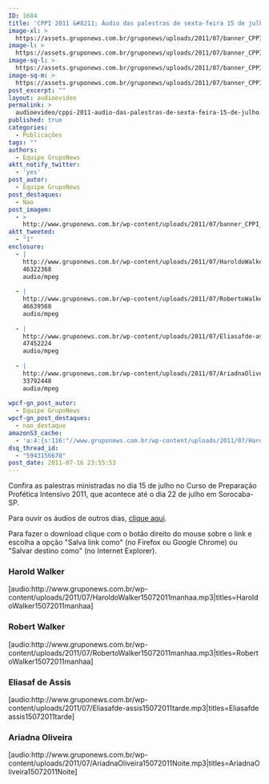```yaml
---
ID: 1684
title: 'CPPI 2011 &#8211; Áudio das palestras de sexta-feira 15 de julho'
image-xl: >
  https://assets.gruponews.com.br/gruponews/uploads/2011/07/banner_CPPI_audios-15.jpg
image-l: >
  https://assets.gruponews.com.br/gruponews/uploads/2011/07/banner_CPPI_audios-15.jpg
image-sq-l: >
  https://assets.gruponews.com.br/gruponews/uploads/2011/07/banner_CPPI_audios-15.jpg
image-sq-m: >
  https://assets.gruponews.com.br/gruponews/uploads/2011/07/banner_CPPI_audios-15-720x307.jpg
post_excerpt: ""
layout: audioevideo
permalink: >
  audioevideo/cppi-2011-audio-das-palestras-de-sexta-feira-15-de-julho
published: true
categories:
  - Publicações
tags: ""
authors:
  - Equipe GrupoNews
aktt_notify_twitter:
  - 'yes'
post_autor:
  - Equipe GrupoNews
post_destaques:
  - Nao
post_imagem:
  - >
    http://www.gruponews.com.br/wp-content/uploads/2011/07/banner_CPPI_audios-15.jpg
aktt_tweeted:
  - "1"
enclosure:
  - |
    http://www.gruponews.com.br/wp-content/uploads/2011/07/HaroldoWalker15072011manhaa.mp3
    46322368
    audio/mpeg
    
  - |
    http://www.gruponews.com.br/wp-content/uploads/2011/07/RobertoWalker15072011manhaa.mp3
    46639568
    audio/mpeg
    
  - |
    http://www.gruponews.com.br/wp-content/uploads/2011/07/Eliasafde-assis15072011tarde.mp3
    47452224
    audio/mpeg
    
  - |
    http://www.gruponews.com.br/wp-content/uploads/2011/07/AriadnaOliveira15072011Noite.mp3
    33792448
    audio/mpeg
    
wpcf-gn_post_autor:
  - Equipe GrupoNews
wpcf-gn_post_destaques:
  - nao_destaque
amazonS3_cache:
  - 'a:4:{s:116:"//www.gruponews.com.br/wp-content/uploads/2011/07/HaroldoWalker15072011manhaa.mp3|titles=HaroldoWalker15072011manhaa";a:1:{s:9:"timestamp";i:1501942387;}s:116:"//www.gruponews.com.br/wp-content/uploads/2011/07/RobertoWalker15072011manhaa.mp3|titles=RobertoWalker15072011manhaa";a:1:{s:9:"timestamp";i:1501942387;}s:99:"//www.gruponews.com.br/wp-content/uploads/2011/07/Eliasafde-assis15072011tarde.mp3|titles=Eliasafde";a:1:{s:9:"timestamp";i:1501942387;}s:118:"//www.gruponews.com.br/wp-content/uploads/2011/07/AriadnaOliveira15072011Noite.mp3|titles=AriadnaOliveira15072011Noite";a:1:{s:9:"timestamp";i:1501942387;}}'
dsq_thread_id:
  - "5943156670"
post_date: 2011-07-16 23:55:53
---
```

Confira as palestras ministradas no dia 15 de julho no Curso de Preparação Profética Intensivo 2011, que acontece até o dia 22 de julho em Sorocaba-SP.

Para ouvir os áudios de outros dias, <a href="http://www.gruponews.com.br/assuntos/publicacoes/audio/cppi2011">clique aqui</a>.

Para fazer o download clique com o botão direito do mouse sobre o link e escolha a opção "Salva link como" (no Firefox ou Google Chrome) ou "Salvar destino como" (no Internet Explorer).
<h3>Harold Walker</h3>
[audio:http://www.gruponews.com.br/wp-content/uploads/2011/07/HaroldoWalker15072011manhaa.mp3|titles=HaroldoWalker15072011manhaa]
<h3>Robert Walker</h3>
[audio:http://www.gruponews.com.br/wp-content/uploads/2011/07/RobertoWalker15072011manhaa.mp3|titles=RobertoWalker15072011manhaa]
<h3>Eliasaf de Assis</h3>
[audio:http://www.gruponews.com.br/wp-content/uploads/2011/07/Eliasafde-assis15072011tarde.mp3|titles=Eliasafde assis15072011tarde]
<h3>Ariadna Oliveira</h3>
[audio:http://www.gruponews.com.br/wp-content/uploads/2011/07/AriadnaOliveira15072011Noite.mp3|titles=AriadnaOliveira15072011Noite]